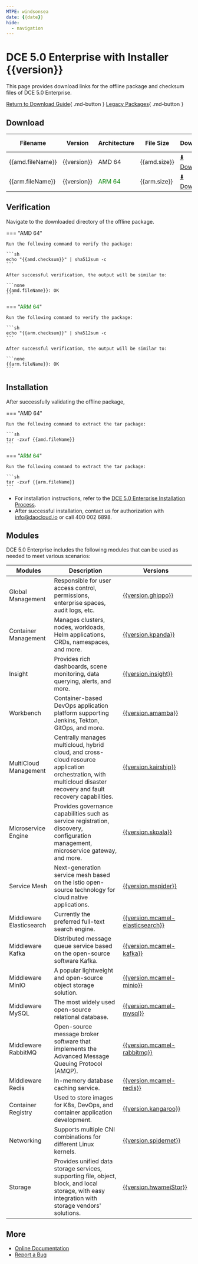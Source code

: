```yaml
---
MTPE: windsonsea
date: {{date}}
hide:
  - navigation
---
```


# DCE 5.0 Enterprise with Installer {{version}}

This page provides download links for the offline package and checksum files of DCE 5.0 Enterprise.

[Return to Download Guide](../index.md#_2){ .md-button }
[Legacy Packages](./dce5-installer-history.md){ .md-button }

## Download

| Filename | Version | Architecture | File Size | Download | Update Date |
| -------- | ------- | ------------ | --------- | -------- | ----------- |
| {{amd.fileName}} | {{version}} | AMD 64 | {{amd.size}} | [:arrow_down: Download]({{amd.downloadLink}}) | {{date}} |
| {{arm.fileName}} | {{version}} | <font color="green">ARM 64</font> | {{arm.size}} | [:arrow_down: Download]({{arm.downloadLink}}) | {{date}} |

## Verification

Navigate to the downloaded directory of the offline package.

=== "AMD 64"

    Run the following command to verify the package:

    ```sh
    echo "{{amd.checksum}}" | sha512sum -c
    ```

    After successful verification, the output will be similar to:

    ```none
    {{amd.fileName}}: OK
    ```

=== "<font color="green">ARM 64</font>"

    Run the following command to verify the package:

    ```sh
    echo "{{arm.checksum}}" | sha512sum -c
    ```

    After successful verification, the output will be similar to:

    ```none
    {{arm.fileName}}: OK
    ```

## Installation

After successfully validating the offline package,

=== "AMD 64"

    Run the following command to extract the tar package:

    ```sh
    tar -zxvf {{amd.fileName}}
    ```

=== "<font color="green">ARM 64</font>"

    Run the following command to extract the tar package:

    ```sh
    tar -zxvf {{arm.fileName}}
    ```

- For installation instructions, refer to the [DCE 5.0 Enterprise Installation Process](../../install/commercial/start-install.md).
- After successful installation, contact us for authorization with <info@daocloud.io> or call 400 002 6898.

## Modules

DCE 5.0 Enterprise includes the following modules that can be used as needed to meet various scenarios:

| Modules | Description | Versions |
| ------- | ----------- | -------- |
| Global Management | Responsible for user access control, permissions, enterprise spaces, audit logs, etc. | [{{version.ghippo}}](../../ghippo/intro/release-notes.md#{{version.ghippo.ap}}) |
| Container Management| Manages clusters, nodes, workloads, Helm applications, CRDs, namespaces, and more. | [{{version.kpanda}}](../../kpanda/intro/release-notes.md#{{version.kpanda.ap}}) |
| Insight | Provides rich dashboards, scene monitoring, data querying, alerts, and more. | [{{version.insight}}](../../insight/intro/releasenote.md#{{version.insight.ap}}) |
| Workbench | Container-based DevOps application platform supporting Jenkins, Tekton, GitOps, and more. | [{{version.amamba}}](../../amamba/intro/release-notes.md#{{version.amamba.ap}}) |
| MultiCloud Management | Centrally manages multicloud, hybrid cloud, and cross-cloud resource application orchestration, with multicloud disaster recovery and fault recovery capabilities. | [{{version.kairship}}](../../kairship/intro/release-notes.md#{{version.kairship.ap}}) |
| Microservice Engine | Provides governance capabilities such as service registration, discovery, configuration management, microservice gateway, and more. | [{{version.skoala}}](../../skoala/intro/release-notes.md#{{version.skoala.ap}}) |
| Service Mesh | Next-generation service mesh based on the Istio open-source technology for cloud native applications. | [{{version.mspider}}](../../mspider/intro/release-notes.md#{{version.mspider.ap}}) |
| Middleware Elasticsearch | Currently the preferred full-text search engine. | [{{version.mcamel-elasticsearch}}](../../middleware/elasticsearch/release-notes.md#{{version.mcamel-elasticsearch.ap}}) |
| Middleware Kafka | Distributed message queue service based on the open-source software Kafka. | [{{version.mcamel-kafka}}](../../middleware/kafka/release-notes.md#{{version.mcamel-kafka.ap}}) |
| Middleware MinIO | A popular lightweight and open-source object storage solution. | [{{version.mcamel-minio}}](../../middleware/minio/release-notes.md#{{version.mcamel-minio.ap}}) |
| Middleware MySQL | The most widely used open-source relational database. | [{{version.mcamel-mysql}}](../../middleware/mysql/release-notes.md#{{version.mcamel-mysql.ap}}) |
| Middleware RabbitMQ | Open-source message broker software that implements the Advanced Message Queuing Protocol (AMQP). | [{{version.mcamel-rabbitmq}}](../../middleware/rabbitmq/release-notes.md#{{version.mcamel-rabbitmq.ap}}) |
| Middleware Redis | In-memory database caching service. | [{{version.mcamel-redis}}](../../middleware/redis/release-notes.md#{{version.mcamel-redis.ap}}) |
| Container Registry | Used to store images for K8s, DevOps, and container application development. | [{{version.kangaroo}}](../../kangaroo/intro/release-notes.md) |
| Networking | Supports multiple CNI combinations for different Linux kernels. | [{{version.spidernet}}](../../network/intro/releasenotes.md) |
| Storage | Provides unified data storage services, supporting file, object, block, and local storage, with easy integration with storage vendors' solutions. | [{{version.hwameiStor}}](../../storage/hwameistor/releasenotes.md) |

## More

- [Online Documentation](../../dce/index.md)
- [Report a Bug](https://github.com/DaoCloud/DaoCloud-docs/issues)
